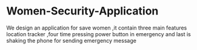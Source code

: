# Women-Security-Application
We design an application for save women ,it contain three main features location tracker ,four time pressing power button in emergency and last is shaking the phone for sending emergency message  

